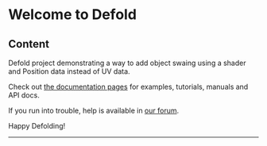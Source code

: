 # Welcome to Defold

## Content
Defold project demonstrating a way to add object swaing using a shader and Position data instead of UV data.

Check out [the documentation pages](https://defold.com/learn) for examples, tutorials, manuals and API docs.

If you run into trouble, help is available in [our forum](https://forum.defold.com).

Happy Defolding!

---